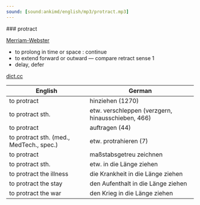 ```yaml
---
sound: [sound:ankimd/english/mp3/protract.mp3]
---
```


\### protract

[Merriam-Webster](https://www.merriam-webster.com/dictionary/protract)

- to prolong in time or space : continue
- to extend forward or outward — compare retract sense 1
- delay, defer

[dict.cc](https://www.dict.cc/protract)

| English        | German       |
| -------------- | ------------ |
| to protract | hinziehen (1270) |
| to protract sth. | etw. verschleppen (verzgern, hinausschieben, 466) |
| to protract | auftragen (44) |
| to protract sth. (med., MedTech., spec.) | etw. protrahieren (7) |
| to protract | maßstabsgetreu zeichnen |
| to protract sth. | etw. in die Länge ziehen |
| to protract the illness | die Krankheit in die Länge ziehen |
| to protract the stay | den Aufenthalt in die Länge ziehen |
| to protract the war | den Krieg in die Länge ziehen |
